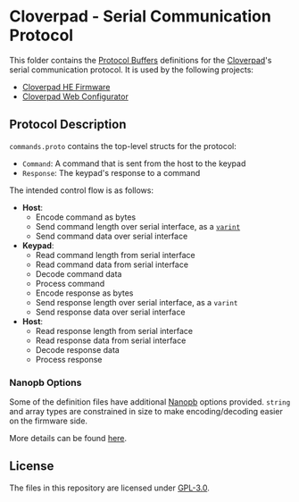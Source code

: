 # Cloverpad - Serial Communication Protocol

This folder contains the [Protocol Buffers](https://protobuf.dev/) definitions for the [Cloverpad](https://github.com/Cloverpad)'s serial communication protocol. It is used by the following projects:

- [Cloverpad HE Firmware](https://github.com/Cloverpad/cloverpad-he-firmware)
- [Cloverpad Web Configurator](https://github.com/Cloverpad/cloverpad-configurator-web)

## Protocol Description

`commands.proto` contains the top-level structs for the protocol:

- `Command`: A command that is sent from the host to the keypad
- `Response`: The keypad's response to a command

The intended control flow is as follows:

- **Host**:
  - Encode command as bytes
  - Send command length over serial interface, as a [`varint`](https://protobuf.dev/programming-guides/encoding/#varints)
  - Send command data over serial interface
- **Keypad**:
  - Read command length from serial interface
  - Read command data from serial interface
  - Decode command data
  - Process command
  - Encode response as bytes
  - Send response length over serial interface, as a `varint`
  - Send response data over serial interface
- **Host**:
  - Read response length from serial interface
  - Read response data from serial interface
  - Decode response data
  - Process response

### Nanopb Options

Some of the definition files have additional [Nanopb](https://jpa.kapsi.fi/nanopb/) options provided. `string` and array types are constrained in size to make encoding/decoding easier on the firmware side.

More details can be found [here](https://jpa.kapsi.fi/nanopb/docs/reference.html#defining-the-options-in-a-.options-file).

## License

The files in this repository are licensed under [GPL-3.0](./LICENSE).
